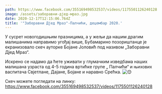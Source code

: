 ```yaml
---
path: https://www.facebook.com/355169498532537/videos/1175501126240128
image: /assets/заборавни-дјед-мраз.jpg
date: 2020-12-17T12:15:06.764Z
title: '"Заборавни Дјед Мраз"-Палчићи, децембар 2020.'
---
```



У сусрет новогодишњим празницима, а у жељи да нашим драгим малишанима направимо угођај више, Бубамарино позориштанце је екранизовало скеч ауторке Бојане Јоловић под називом „Заборавни Дјед Мраз“.

Искрено се надамо да ћете уживати у глумачким изведбама наших малишана узраста од 4-5 година вртићке групе „ Палчићи“ и њихових васпитача Свјетлане, Дајане, Бојане и наравно Срећка. ![😊](https://static.xx.fbcdn.net/images/emoji.php/v9/td8/1.5/16/1f60a.png)

Скеч можете  погледати на линку: https://www.facebook.com/355169498532537/videos/1175501126240128